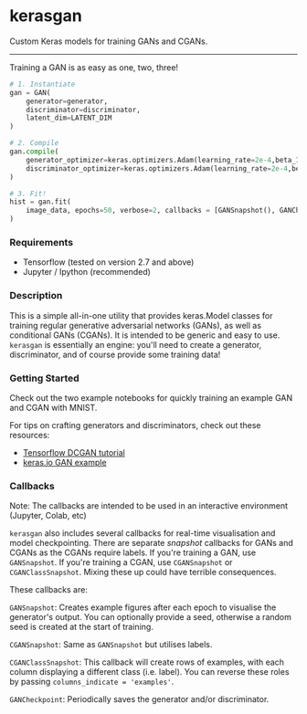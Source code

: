 # kerasgan
Custom Keras models for training GANs and CGANs.
***
Training a GAN is as easy as one, two, three!
```python
# 1. Instantiate
gan = GAN(
    generator=generator,
    discriminator=discriminator,
    latent_dim=LATENT_DIM
)

# 2. Compile
gan.compile(
    generator_optimizer=keras.optimizers.Adam(learning_rate=2e-4,beta_1=0.05),
    discriminator_optimizer=keras.optimizers.Adam(learning_rate=2e-4,beta_1=0.05)
)

# 3. Fit!
hist = gan.fit(
    image_data, epochs=50, verbose=2, callbacks = [GANSnapshot(), GANCheckpoint()]
)
```

### Requirements
- Tensorflow (tested on version 2.7 and above)
- Jupyter / Ipython (recommended)

### Description
This is a simple all-in-one utility that provides keras.Model classes for training
regular generative adversarial networks (GANs), as well as conditional GANs (CGANs).
It is intended to be generic and easy to use. `kerasgan` is essentially an engine:
you'll need to create a generator, discriminator, and of course provide some training data!

### Getting Started
Check out the two example notebooks for quickly training an example GAN and CGAN with MNIST.

For tips on crafting generators and discriminators, check out these resources:
- [Tensorflow DCGAN tutorial](https://www.tensorflow.org/tutorials/generative/dcgan)
- [keras.io GAN example](https://keras.io/examples/generative/dcgan_overriding_train_step/)

### Callbacks
Note: The callbacks are intended to be used in an interactive environment (Jupyter, Colab, etc)

`kerasgan` also includes several callbacks for real-time visualisation and model checkpointing.
There are separate *snapshot* callbacks for GANs and CGANs as the CGANs require labels. If you're
training a GAN, use `GANSnapshot`. If you're training a CGAN, use `CGANSnapshot` or `CGANClassSnapshot`.
Mixing these up could have terrible consequences.

These callbacks are:

`GANSnapshot`: Creates example figures after each epoch to visualise the generator's output.
You can optionally provide a seed, otherwise a random seed is created at the start of training.

`CGANSnapshot`: Same as `GANSnapshot` but utilises labels.

`CGANClassSnapshot`: This callback will create rows of examples, with each column displaying a different class (i.e. label).
You can reverse these roles by passing `columns_indicate = 'examples'`.

`GANCheckpoint`: Periodically saves the generator and/or discriminator.
